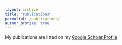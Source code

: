 ```yaml
---
layout: archive
title: "Publications"
permalink: /publications/
author_profile: true
---
```


My publications are listed on my [Google Scholar Profile](https://scholar.google.com/citations?user=BF8tUyoAAAAJ&hl=en)
